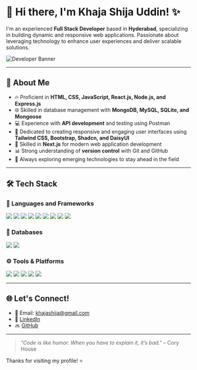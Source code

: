 # 👋 Hi there, I'm Khaja Shija Uddin! ✨

I'm an experienced **Full Stack Developer** based in **Hyderabad**, specializing in building dynamic and responsive web applications. Passionate about leveraging technology to enhance user experiences and deliver scalable solutions.

![Developer Banner](https://media.giphy.com/media/MD0svLSDeudszrNrp0/giphy.gif?cid=790b76113zf884tk6s19oc37oa149ta2d4jyx3xugob985ob&ep=v1_gifs_search&rid=giphy.gif&ct=g)

---

## 🚀 About Me
- 🔥 Proficient in **HTML, CSS, JavaScript, React.js, Node.js, and Express.js**
- 🌐 Skilled in database management with **MongoDB, MySQL, SQLite, and Mongoose**
- 💻 Experience with **API development** and testing using Postman
- 🎯 Dedicated to creating responsive and engaging user interfaces using **Tailwind CSS, Bootstrap, Shadcn, and DaisyUI**
- 🚀 Skilled in **Next.js** for modern web application development
- 📊 Strong understanding of **version control** with Git and GitHub
- 💪 Always exploring emerging technologies to stay ahead in the field

---

## 🛠️ Tech Stack

### 🚀 Languages and Frameworks
<p>
  <img src="https://img.shields.io/badge/HTML-E34F26?style=for-the-badge&logo=html5&logoColor=white" />
  <img src="https://img.shields.io/badge/CSS-1572B6?style=for-the-badge&logo=css3&logoColor=white" />
  <img src="https://img.shields.io/badge/JavaScript-F7DF1E?style=for-the-badge&logo=javascript&logoColor=black" />
  <img src="https://img.shields.io/badge/React-61DAFB?style=for-the-badge&logo=react&logoColor=black" />
  <img src="https://img.shields.io/badge/Next.js-000000?style=for-the-badge&logo=next.js&logoColor=white" />
  <img src="https://img.shields.io/badge/Tailwind_CSS-38B2AC?style=for-the-badge&logo=tailwind-css&logoColor=white" />
  <img src="https://img.shields.io/badge/Bootstrap-563D7C?style=for-the-badge&logo=bootstrap&logoColor=white" />
  <img src="https://img.shields.io/badge/Node.js-339933?style=for-the-badge&logo=nodedotjs&logoColor=white" />
  <img src="https://img.shields.io/badge/Express.js-404D59?style=for-the-badge" />
</p>

### 📠 Databases
<p>
  <img src="https://img.shields.io/badge/MongoDB-47A248?style=for-the-badge&logo=mongodb&logoColor=white" />
  <img src="https://img.shields.io/badge/MySQL-4479A1?style=for-the-badge&logo=mysql&logoColor=white" />
</p>

### ⚙️ Tools & Platforms
<p>
  <img src="https://img.shields.io/badge/Git-F05032?style=for-the-badge&logo=git&logoColor=white" />
  <img src="https://img.shields.io/badge/GitHub-181717?style=for-the-badge&logo=github&logoColor=white" />
  <img src="https://img.shields.io/badge/Postman-FF6C37?style=for-the-badge&logo=postman&logoColor=white" />
  <img src="https://img.shields.io/badge/Vercel-000000?style=for-the-badge&logo=vercel&logoColor=white" />
  <img src="https://img.shields.io/badge/Netlify-00C7B7?style=for-the-badge&logo=netlify&logoColor=white" />
</p>

---

## 🌐 Let's Connect!
- 📧 Email: [khajashija@gmail.com](mailto:khajashija@gmail.com)
- 💼 [LinkedIn](https://www.linkedin.com/in/shija5/)
- 🔜 [GitHub](https://github.com/mudasser131)

---

> *"Code is like humor. When you have to explain it, it’s bad."* – Cory House

Thanks for visiting my profile! ⭐
